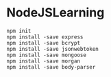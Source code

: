 # NodeJSLearning
  ```shell
npm init
npm install -save express
npm install -save bcrypt
npm install -save jsonwebtoken
npm install -save mongoose
npm install -save morgan
npm install -save body-parser
```